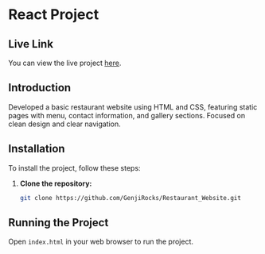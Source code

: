 # React Project

## Live Link
You can view the live project [here](<https://restaurant-website-delta-jet.vercel.app/>).

## Introduction
Developed a basic restaurant website using HTML and CSS, featuring static pages with menu, contact information, and gallery sections. Focused on clean design and clear navigation.

## Installation
To install the project, follow these steps:

1. **Clone the repository:**

    ```sh
    git clone https://github.com/GenjiRocks/Restaurant_Website.git
    ```

## Running the Project
Open `index.html` in your web browser to run the project.
